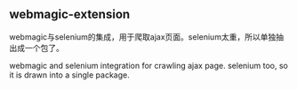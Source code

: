 webmagic-extension
-------
webmagic与selenium的集成，用于爬取ajax页面。selenium太重，所以单独抽出成一个包了。

webmagic and selenium integration for crawling ajax page. selenium too, so it is drawn into a single package.